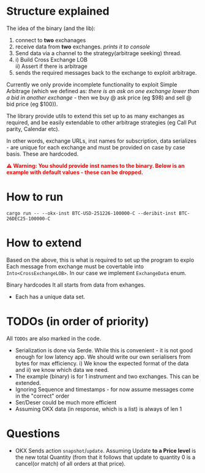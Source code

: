 # Structure explained
The idea of the binary (and the lib):
1) connect to **two** exchanages
2) receive data from **two** exchanges. _prints it to console_
3) Send data via a channel to the strategy(arbitrage seeking) thread.
4) i) Build Cross Exchange LOB  
   ii) Assert if there is arbitrage
5) sends the required messages back to the exchange to exploit arbitrage.

Currently we only provide incomplete functionality to exploit Simple Arbitrage (which we defined as: _there is an ask on one exchange lower than a bid in another exchange_ - then we buy @ ask price (eg $98) and sell @ bid price (eg $100)).

The library provide utils to extend this set up to as many exchanges as required, and be easily extendable to other arbitrage strategies (eg Call Put parity, Calendar etc).

In other words, exchange URLs, inst names for subscription, data serializes - are unique for each exchange and must be provided on case by case basis. These are hardcoded.

<div style="color: red; font-weight: bold;">
⚠ Warning: You should provide inst names to the binary. Below is an example with default values - these can be dropped.
</div>

# How to run
`cargo run -- --okx-inst BTC-USD-251226-100000-C --deribit-inst BTC-26DEC25-100000-C`

# How to extend
Based on the above, this is what is required to set up the program to explo
Each message from exchange must be covertable into `Into<CrossExchangeLOB>`. In our case we implement `ExchangeData` enum.

Binary hardcodes
It all starts from data from exhanges. 
- Each has a unique data set.


# TODOs (in order of priority)
All `TODOs` are also marked in the code.
- Serialization is done via Serde. While this is convenient - it is not good enough for low latency app. We should write our own serialisers from bytes for max efficiency. i) We know the expected format of the data and ii) we know which data we need.
- The example (binary) is for 1 instrument and two exchanges. This can be extended.
- Ignoring Sequence and timestamps - for now assume messages come in the "correct" order
- Ser/Deser could be much more efficient
- Assuming OKX data (in response, which is a list) is always of len 1

# Questions
- OKX Sends action `snapshot`/`update`. Assuming Update **to a Price level** is the new total Quantity (from that it follows that update to quantity 0 is a cancel(or match) of all orders at that price).
